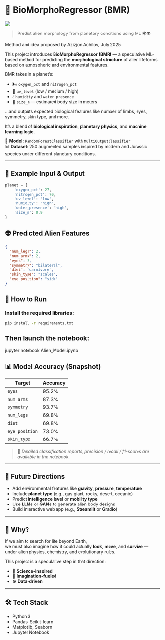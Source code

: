 # 🧬 BioMorphoRegressor (BMR)
![](Images/Main.png)

> Predict alien morphology from planetary conditions using ML 🌍👽


Method and idea proposed by Azizjon Achilov, July 2025


This project introduces **BioMorphoRegressor (BMR)** — a speculative ML-based method for predicting the **morphological structure** of alien lifeforms based on atmospheric and environmental features.

BMR takes in a planet’s:
- 🌬 `oxygen_pct` and `nitrogen_pct`  
- 🔆 `uv_level` (low / medium / high)  
- 💧 `humidity` and `water_presence`  
- 📏 `size_m` — estimated body size in meters  

...and outputs expected biological features like number of limbs, eyes, symmetry, skin type, and more.

It’s a blend of **biological inspiration**, **planetary physics**, and **machine learning logic**.

🧠 **Model:** `RandomForestClassifier` with `MultiOutputClassifier`  
📊 **Dataset:** 250 augmented samples inspired by modern and Jurassic species under different planetary conditions.

---

## 🚀 Example Input & Output

```python
planet = {
    'oxygen_pct': 27,
    'nitrogen_pct': 70,
    'uv_level': 'low',
    'humidity': 'high',
    'water_presence': 'high',
    'size_m': 0.9
}
```

## 👽 Predicted Alien Features

```json
{
  "num_legs": 2,
  "num_arms": 2,
  "eyes": 2,
  "symmetry": "bilateral",
  "diet": "carnivore",
  "skin_type": "scales",
  "eye_position": "side"
}
```

## 🧪 How to Run

### Install the required libraries:

```bash
pip install -r requirements.txt

```
## Then launch the notebook:

jupyter notebook Alien_Model.ipynb


## 📊 Model Accuracy (Snapshot)

| Target         | Accuracy |
|----------------|----------|
| `eyes`         | 95.2%    |
| `num_arms`     | 87.3%    |
| `symmetry`     | 93.7%    |
| `num_legs`     | 69.8%    |
| `diet`         | 69.8%    |
| `eye_position` | 73.0%    |
| `skin_type`    | 66.7%    |

> 📌 *Detailed classification reports, precision / recall / f1-scores are available in the notebook.*

---

## 🔮 Future Directions

- Add environmental features like **gravity**, **pressure**, **temperature**
- Include **planet type** (e.g., gas giant, rocky, desert, oceanic)
- Predict **intelligence level** or **mobility type**
- Use **LLMs** or **GANs** to generate alien body designs
- Build interactive web app (e.g., **Streamlit** or **Gradio**)

---

## 🤯 Why?

If we aim to search for life beyond Earth,  
we must also imagine how it could actually **look**, **move**, and **survive** —  
under alien physics, chemistry, and evolutionary rules.

This project is a speculative step in that direction:

- 🔬 **Science-inspired**  
- 🎨 **Imagination-fueled**  
- ⚙️ **Data-driven**

---

## 🛠 Tech Stack

- Python 3
- Pandas, Scikit-learn
- Matplotlib, Seaborn
- Jupyter Notebook

